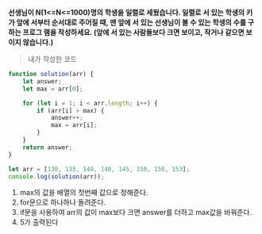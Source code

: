 **선생님이 N(1<=N<=1000)명의 학생을 일렬로 세웠습니다. 일렬로 서 있는 학생의 키가 앞에 서부터 순서대로 주어질 때, 맨 앞에 서 있는 선생님이 볼 수 있는 학생의 수를 구하는 프로그 램을 작성하세요. (앞에 서 있는 사람들보다 크면 보이고, 작거나 같으면 보이지 않습니다.)**

> 내가 작성한 코드
```javascript
function solution(arr) {
    let answer;
    let max = arr[0];

    for (let i = 1; i < arr.length; i++) {
        if (arr[i] > max) {
            answer++;
            max = arr[i];
        }
    }
    return answer;
}

let arr = [130, 135, 148, 140, 145, 150, 150, 153];
console.log(solution(arr));
```

1. max의 값을 배열의 첫번째 값으로 정해준다.
2. for문으로 하나하나 돌려준다.
3. if문을 사용하여 arr의 값이 max보다 크면 answer를 더하고 max값을 바꿔준다.
4. 5가 출력된다